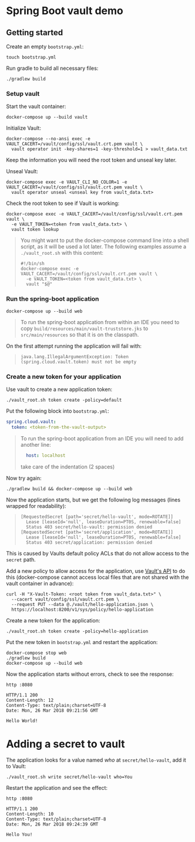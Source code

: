 # Spring Boot vault demo

## Getting started

Create an empty `bootstrap.yml`:

```
touch bootstrap.yml
```

Run gradle to build all necessary files:

```
./gradlew build
```

### Setup vault

Start the vault container:

```
docker-compose up --build vault
```

Initialize Vault:

```
docker-compose --no-ansi exec -e VAULT_CACERT=/vault/config/ssl/vault.crt.pem vault \
  vault operator init -key-shares=1 -key-threshold=1 > vault_data.txt
```

Keep the information you will need the root token and unseal key later.

Unseal Vault:

```
docker-compose exec -e VAULT_CLI_NO_COLOR=1 -e VAULT_CACERT=/vault/config/ssl/vault.crt.pem vault \
  vault operator unseal <unseal key from vault_data.txt>
```

Check the root token to see if Vault is working:

```
docker-compose exec -e VAULT_CACERT=/vault/config/ssl/vault.crt.pem vault \
  -e VAULT_TOKEN=<token from vault_data.txt> \
  vault token lookup
```

> You might want to put the docker-compose command line into a shell script, as it will be used a lot later. The
> following examples assume a `./vault_root.sh` with this content:
>
> ```
> #!/bin/sh
> docker-compose exec -e VAULT_CACERT=/vault/config/ssl/vault.crt.pem vault \
>   -e VAULT_TOKEN=<token from vault_data.txt> \
>   vault "$@"
> 
> ```

### Run the spring-boot application

```
docker-compose up --build web
```

> To run the spring-boot application from within an IDE you need to copy `build/resources/main/vault-truststore.jks`
> to `src/main/resources` so that it is on the classpath.

On the first attempt running the application will fail with:

> `java.lang.IllegalArgumentException: Token (spring.cloud.vault.token) must not be empty`

### Create a new token for your application

Use vault to create a new application token:

```
./vault_root.sh token create -policy=default
```

Put the following block into `bootstrap.yml`:

```yaml
spring.cloud.vault:
  token: <token-from-the-vault-output>
```

> To run the spring-boot application from an IDE you will need to add another line:
>
> ```yaml
>   host: localhost
> ```
>
> take care of the indentation (2 spaces)

Now try again:

```
./gradlew build && docker-compose up --build web
```

Now the application starts, but we get the following log messages (lines wrapped for readability):

> ```
> [RequestedSecret [path='secret/hello-vault', mode=ROTATE]]
>   Lease [leaseId='null', leaseDuration=PT0S, renewable=false]
>   Status 403 secret/hello-vault: permission denied
> [RequestedSecret [path='secret/application', mode=ROTATE]]
>   Lease [leaseId='null', leaseDuration=PT0S, renewable=false] 
>   Status 403 secret/application: permission denied
> ```

This is caused by Vaults default policy ACLs that do not allow access to the `secret` path.

Add a new policy to allow access for the application, use
[Vault's API](https://www.vaultproject.io/api/system/policy.html#create-update-policy) to do this (docker-compose
cannot access local files that are not shared with the vault container in advance):

```
curl -H "X-Vault-Token: <root token from vault_data.txt>" \
  --cacert vault/config/ssl/vault.crt.pem \
  --request PUT --data @./vault/hello-application.json \
  https://localhost:8200/v1/sys/policy/hello-application 
```

Create a new token for the application:

```
./vault_root.sh token create -policy=hello-application
```

Put the new token in `bootstrap.yml` and restart the application:

```
docker-compose stop web
./gradlew build
docker-compose up --build web
```

Now the application starts without errors, check to see the response:

```
http :8080

HTTP/1.1 200 
Content-Length: 12
Content-Type: text/plain;charset=UTF-8
Date: Mon, 26 Mar 2018 09:21:56 GMT

Hello World!
```

# Adding a secret to vault

The application looks for a value named *who* at `secret/hello-vault`, add it to Vault:

```
./vault_root.sh write secret/hello-vault who=You
```

Restart the application and see the effect:

```
http :8080

HTTP/1.1 200 
Content-Length: 10
Content-Type: text/plain;charset=UTF-8
Date: Mon, 26 Mar 2018 09:24:39 GMT

Hello You!
```